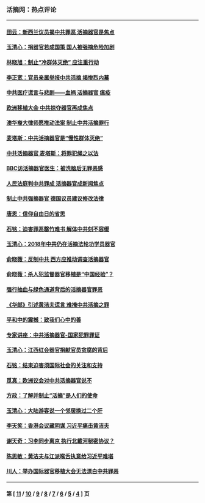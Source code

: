 ### 活摘网：热点评论
---
#### [田云：新西兰议员揭中共罪恶 活摘器官是焦点](../../pages/nf5879/n13070629.md?08300430) 
#### [玉清心：捐器官若成国策 国人被强摘危险加剧](../../pages/nf5879/n12802713.md?08300430) 
#### [林晓旭：制止“冷群体灭绝” 应注重行动](../../pages/nf5879/n12779736.md?08300430) 
#### [李正宽：官员亲属举报中共活摘 揭惨烈内幕](../../pages/nf5879/n12684490.md?08300430) 
#### [中共医疗谎言与悲剧——血祸 活摘器官 瘟疫](../../pages/nf5879/n12372103.md?08300430) 
#### [欧洲移植大会 中共掠夺器官再成焦点](../../pages/nf5879/n11538883.md?08300430) 
#### [澳华裔大律师愿推动法案 制止中共活摘罪行](../../pages/nf5879/n11377039.md?08300430) 
#### [麦塔斯：中共活摘器官是“慢性群体灭绝”](../../pages/nf5879/n11350529.md?08300430) 
#### [中共活摘器官 麦塔斯：将罪犯绳之以法](../../pages/nf5879/n11347973.md?08300430) 
#### [BBC访活摘器官医生：被洗脑后无罪恶感](../../pages/nf5879/n11335935.md?08300430) 
#### [人民法庭判中共罪成 活摘器官成新闻焦点](../../pages/nf5879/n11331578.md?08300430) 
#### [制止中共强摘器官 德国议员建议修改法律](../../pages/nf5879/n11249451.md?08300430) 
#### [唐恩：信仰自由日的省思](../../pages/nf5879/n11003525.md?08300430) 
#### [石铭：迫害罪恶罄竹难书  解体中共刻不容缓](../../pages/nf5879/n10942855.md?08300430) 
#### [玉清心：2018年中共仍在活摘法轮功学员器官](../../pages/nf5879/n10914646.md?08300430) 
#### [俞晓薇：反制中共 西方应推动调查活摘器官](../../pages/nf5879/n10794671.md?08300430) 
#### [俞晓薇：杀人犯监督器官移植是“中国经验”？](../../pages/nf5879/n10466427.md?08300430) 
#### [强行抽血与绿色通道背后的活摘器官罪恶](../../pages/nf5879/n10004708.md?08300430) 
#### [《华邮》引述黄洁夫谎言 难掩中共活摘之罪](../../pages/nf5879/n9642309.md?08300430) 
#### [平和中的震撼：致我们心中的善](../../pages/nf5879/n9021123.md?08300430) 
#### [专家讲座：中共活摘器官-国家犯罪罪证](../../pages/nf5879/n8828153.md?08300430) 
#### [玉清心：江西红会器官捐献官员贪腐的背后](../../pages/nf5879/n8522122.md?08300430) 
#### [石铭：结束迫害须国际社会的关注和支持](../../pages/nf5879/n8443497.md?08300430) 
#### [觅真：欧洲议会对中共活摘器官说不](../../pages/nf5879/n8337486.md?08300430) 
#### [方政：了解并制止“活摘”是人们的使命](../../pages/nf5879/n8329214.md?08300430) 
#### [玉清心：大陆游客说一个邻居换过二个肝](../../pages/nf5879/n8291404.md?08300430) 
#### [李天笑：香港会议藏阴谋 习近平痛击黄洁夫](../../pages/nf5879/n8241459.md?08300430) 
#### [谢天奇：习李同步离京 执行北戴河秘密协议？](../../pages/nf5879/n8230418.md?08300430) 
#### [陈思敏：黄洁夫与江派喉舌执意给习近平难堪](../../pages/nf5879/n8222166.md?08300430) 
#### [川人：举办国际器官移植大会无法漂白中共罪恶](../../pages/nf5879/n8221121.md?08300430) 

---
#### 第 [ [11](./11.md?08300430) / [10](./10.md?08300430) / [9](./9.md?08300430) / [8](./8.md?08300430) / [7](./7.md?08300430) / [6](./6.md?08300430) / [5](./5.md?08300430) / [4](./4.md?08300430) ] 页
